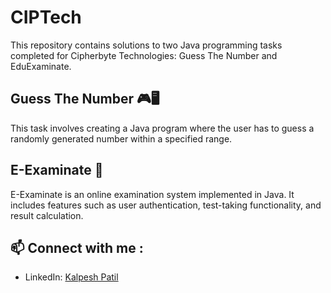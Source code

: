 # CIPTech


This repository contains solutions to two Java programming tasks completed for Cipherbyte Technologies: Guess The Number and EduExaminate.

## Guess The Number 🎮🖥️

This task involves creating a Java program where the user has to guess a randomly generated number within a specified range.

## E-Examinate 📘

E-Examinate is an online examination system implemented in Java. It includes features such as user authentication, test-taking functionality, and result calculation.

## 📫 Connect with me :
- LinkedIn: [Kalpesh Patil](www.linkedin.com/in/kalpeshpatil20)

